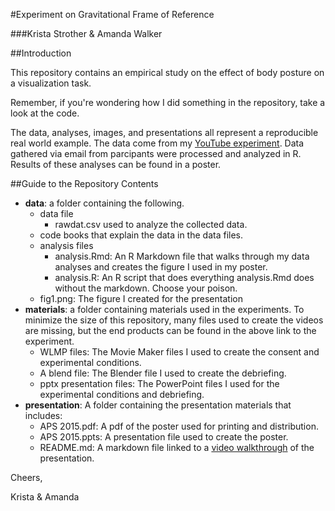#Experiment on Gravitational Frame of Reference

###Krista Strother & Amanda Walker

##Introduction

This repository contains an empirical study on the effect of body posture on a visualization task. 

Remember, if you're wondering how I did something in the repository, take a look
at the code.

The data, analyses, images, and presentations all represent a reproducible real
world example. The data come from my
[YouTube experiment](https://www.youtube.com/watch?v=i9-Vqo_O--o). Data gathered via email from parcipants were processed and analyzed in R. Results of these analyses can be found in a poster.

##Guide to the Repository Contents
* **data**: a folder containing the following.
    * data file
        * rawdat.csv used to analyze the collected data.
    * code books that explain the data in the data files.
    * analysis files
        * analysis.Rmd: An R Markdown file that walks through my data analyses and creates the figure I used in my poster.
        * analysis.R: An R script that does everything analysis.Rmd does without the markdown. Choose your poison.
    * fig1.png: The figure I created for the presentation
* **materials**: a folder containing materials used in the experiments. To minimize the size of this repository, many files used to create the videos are missing, but the end products can be found in the above link to the experiment.
    * WLMP files: The Movie Maker files I used to create the consent and experimental conditions.
    * A blend file: The Blender file I used to create the debriefing.
    * pptx presentation files: The PowerPoint files I used for the
    experimental conditions and debriefing.
* **presentation**: A folder containing the presentation materials that includes:
    * APS 2015.pdf: A pdf of the poster used for printing and distribution.
    * APS 2015.ppts: A presentation file used to create the poster.
    * README.md: A markdown file linked to a 
    [video walkthrough](https://) of the presentation.

Cheers,

Krista & Amanda